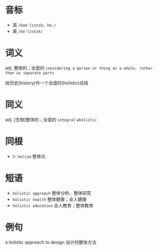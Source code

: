 # 音标

- 英 `/həʊ'lɪstɪk; hɒ-/`
- 美 `/ho'lɪstɪk/`

# 词义

adj. 整体的；全盘的
`considering a person or thing as a whole, rather than as separate parts`



给历史(history)作一个全盘的(holistic)总结

# 同义

adj. [生物]整体的；全盘的
`integral` `wholistic`

# 同根

- n. `holism` 整体论

# 短语

- `holistic approach` 整体分析，整体研究
- `holistic health` 整体健康；全人健康
- `holistic education` 全人教育；整体教育

# 例句

a holistic approach to design
设计的整体方法


